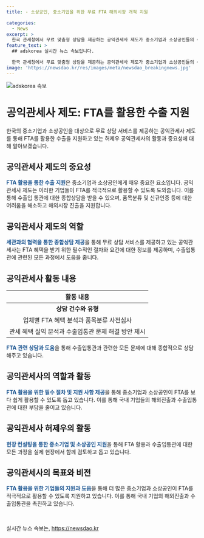 ```yaml
---
title: - 소상공인, 중소기업을 위한 무료 FTA 해외시장 개척 지원

categories:
  - News
excerpt: >
  한국 관세청에서 무료 맞춤형 상담을 제공하는 공익관세사 제도가 중소기업과 소상공인들의 수출에 도움을 주고 있다. FTA 활용을 통해 수출에 나설 수 있도록 도와주는 공익관세사들은 수출 및 인증수출자 취득과 관련된 어려움을 해결하고, FTA 혜택을 받아 수출경쟁력을 향상시킨다. 관세청은 2024년 3월까지 10년간 3300여 개 기업에 무료 상담을 제공하여 중요한 역할을 하고 있다. 이를 통해 중소기업과 소상공인들이 FTA를 더욱 적극적으로 활용할 수 있도록 지원하고 있다.
feature_text: >
  ## adskorea 실시간 뉴스 속보입니다.

  한국 관세청에서 무료 맞춤형 상담을 제공하는 공익관세사 제도가 중소기업과 소상공인들의 수출에 도움을 주고 있다. FTA 활용을 통해 수출에 나설 수 있도록 도와주는 공익관세사들은 수출 및 인증수출자 취득과 관련된 어려움을 해결하고, FTA 혜택을 받아 수출경쟁력을 향상시킨다. 관세청은 2024년 3월까지 10년간 3300여 개 기업에 무료 상담을 제공하여 중요한 역할을 하고 있다. 이를 통해 중소기업과 소상공인들이 FTA를 더욱 적극적으로 활용할 수 있도록 지원하고 있다.
image: 'https://newsdao.kr/res/images/meta/newsdao_breakingnews.jpg'
---
```


<p><img src="https://newsdao.kr/res/images/meta/newsdao_breakingnews.jpg" alt="adskorea 속보" /></p>

<h1>공익관세사 제도: FTA를 활용한 수출 지원</h1>

<p data-ke-size="size16">한국의 중소기업과 소상공인을 대상으로 무료 상담 서비스를 제공하는 공익관세사 제도를 통해 FTA를 활용한 수출을 지원하고 있는 허제우 공익관세사의 활동과 중요성에 대해 알아보겠습니다.</p>

<h2 data-ke-size="size26">공익관세사 제도의 중요성</h2>

<p><b><span style="color: #1a5490;">FTA 활용을 통한 수출 지원</span></b>은 중소기업과 소상공인에게 매우 중요한 요소입니다. 공익관세사 제도는 이러한 기업들이 FTA를 적극적으로 활용할 수 있도록 도와줍니다. 이를 통해 수출입 통관에 대한 종합상담을 받을 수 있으며, 품목분류 및 신규인증 등에 대한 어려움을 해소하고 해외시장 진출을 지원합니다.</p>

<h2 data-ke-size="size26">공익관세사 제도의 역할</h2>

<p><b><span style="color: #1a5490;">세관과의 협력을 통한 종합상담 제공</span></b>을 통해 무료 상담 서비스를 제공하고 있는 공익관세사는 FTA 혜택을 받기 위한 필수적인 절차와 요건에 대한 정보를 제공하며, 수출입통관에 관련된 모든 과정에서 도움을 줍니다.</p>

<h2 data-ke-size="size26">공익관세사 활동 내용</h2>

<table>
    <thead>
        <tr>
            <th style="text-align: center; height: 17px;"><b>활동 내용</b></th>
        </tr>
    </thead>
    <tbody>
        <tr>
            <td style="text-align: center; height: 17px;"><b>상담 건수와 유형</b></td>
        </tr>
        <tr>
            <td style="text-align: center; height: 17px;">업체별 FTA 혜택 분석과 품목분류 사전심사</td>
        </tr>
        <tr>
            <td style="text-align: center; height: 17px;">관세 혜택 실익 분석과 수출입통관 문제 해결 방안 제시</td>
        </tr>
    </tbody>
</table>

<p><b><span style="color: #1a5490;">FTA 관련 상담과 도움</span></b>을 통해 수출입통관과 관련한 모든 문제에 대해 종합적으로 상담해주고 있습니다.</p>

<h2 data-ke-size="size26">공익관세사의 역할과 활동</h2>

<p><b><span style="color: #1a5490;">FTA 활용을 위한 필수 절차 및 지원 사항 제공</span></b>을 통해 중소기업과 소상공인이 FTA를 보다 쉽게 활용할 수 있도록 돕고 있습니다. 이를 통해 국내 기업들의 해외진출과 수출입통관에 대한 부담을 줄이고 있습니다.</p>

<h2 data-ke-size="size26">공익관세사 허제우의 활동</h2>

<p><b><span style="color: #1a5490;">현장 컨설팅을 통한 중소기업 및 소상공인 지원</span></b>을 통해 FTA 활용과 수출입통관에 대한 모든 과정을 실제 현장에서 함께 검토하고 돕고 있습니다.</p>

<h2 data-ke-size="size26">공익관세사의 목표와 비전</h2>

<p><b><span style="color: #1a5490;">FTA 활용을 위한 기업들의 지원과 도움</span></b>을 통해 더 많은 중소기업과 소상공인이 FTA를 적극적으로 활용할 수 있도록 지원하고 있습니다. 이를 통해 국내 기업의 해외진출과 수출입통관을 촉진하고 있습니다.</p>

<p data-ke-size="size16">&nbsp;</p>
실시간 뉴스 속보는, <a href="https://newsdao.kr" rel="dofollow">https://newsdao.kr</a>


